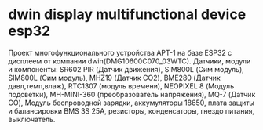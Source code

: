 # dwin display multifunctional device esp32
Проект многофункционального устройства АРТ-1 на базе ESP32 c дисплеем от компании dwin(DMG10600C070_03WTC).
Датчики, модули и компоненты:
SR602 PIR (Датчик движения), SIM800L (Сим модуль), SIM800L (Сим модуль), 
MHZ19 (Датчик СО2), BME280 (Датчик давл,темп,влаж), RTC1307 (модуль времени), 
NEOPIXEL 8 (Модуль подсветки), MH-MINI-360 (преобразователь напряжения), 
MQ-7 (Датчик СО), Модуль беспроводной зарядки, аккумуляторы 18650, 
плата защиты и балансировки BMS 3S 25A, резисторы, конденсаторы, гнездо питания, выключатель.
